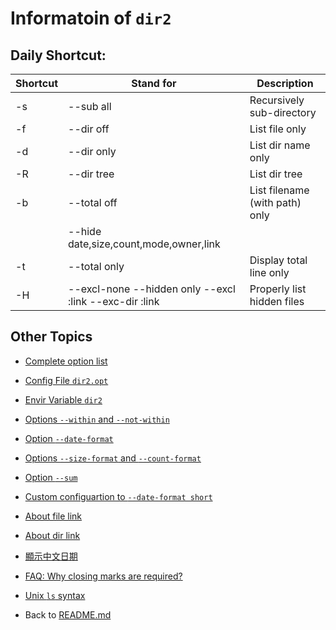 ﻿# Informatoin of ```dir2```

## Daily Shortcut:

| Shortcut | Stand for              | Description                    |
| -------- | ---------              | -----------                    |
| -s       | --sub all              | Recursively sub-directory      |
| -f       | --dir off              | List file only                 |
| -d       | --dir only             | List dir name only             |
| -R       | --dir tree             | List dir tree                  |
| -b       | --total off            | List filename (with path) only |
|          | --hide date,size,count,mode,owner,link |                |
| -t       | --total only           | Display total line only        |
| -H       | --excl-none --hidden only --excl :link --exc-dir :link | Properly list hidden files    |

## Other Topics

* [Complete option list](https://github.com/ck-yung/dir2cs/blob/main/docs/info-options.md)

* [Config File ```dir2.opt```](https://github.com/ck-yung/dir2cs/blob/main/docs/info-config-file.md)

* [Envir Variable ```dir2```](https://github.com/ck-yung/dir2cs/blob/main/docs/info-envir.md)

* [Options ```--within``` and ```--not-within```](https://github.com/ck-yung/dir2cs/blob/main/docs/info-within.md)

* [Option ```--date-format```](https://github.com/ck-yung/dir2cs/blob/main/docs/info-date-format.md)

* [Options ```--size-format``` and ```--count-format```](https://github.com/ck-yung/dir2cs/blob/main/docs/info-size-format.md)

* [Option ```--sum```](https://github.com/ck-yung/dir2cs/blob/main/docs/info-sum.md)

* [Custom configuartion to ```--date-format short```](https://github.com/ck-yung/dir2cs/blob/main/docs/date-short-cfg.md)

* [About file link](https://github.com/ck-yung/dir2cs/blob/main/docs/info-link-file.md)

* [About dir link](https://github.com/ck-yung/dir2cs/blob/main/docs/info-dir-file.md)
 
* [顯示中文日期](https://github.com/ck-yung/dir2cs/blob/main/docs/date-in-chinese.md)

* [FAQ: Why closing marks are required?](https://github.com/ck-yung/dir2cs/blob/main/docs/FAQ.md)

* [Unix ```ls``` syntax](https://github.com/ck-yung/dir2cs/blob/main/docs/info-unix-ls.md)

* Back to [README.md](https://github.com/ck-yung/dir2cs/blob/main/README.md)
